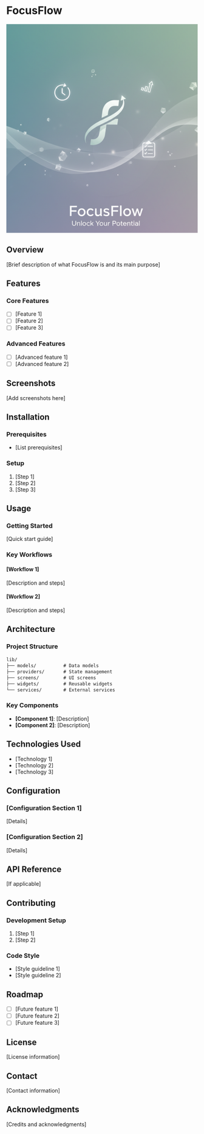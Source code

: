 # FocusFlow

![FocusFlow App Thumbnail](Screenshots/FF.png)

## Overview
[Brief description of what FocusFlow is and its main purpose]

## Features
### Core Features
- [ ] [Feature 1]
- [ ] [Feature 2]
- [ ] [Feature 3]

### Advanced Features
- [ ] [Advanced feature 1]
- [ ] [Advanced feature 2]

## Screenshots
[Add screenshots here]

## Installation
### Prerequisites
- [List prerequisites]

### Setup
1. [Step 1]
2. [Step 2]
3. [Step 3]

## Usage
### Getting Started
[Quick start guide]

### Key Workflows
#### [Workflow 1]
[Description and steps]

#### [Workflow 2]
[Description and steps]

## Architecture
### Project Structure
```
lib/
├── models/          # Data models
├── providers/       # State management
├── screens/         # UI screens
├── widgets/         # Reusable widgets
└── services/        # External services
```

### Key Components
- **[Component 1]**: [Description]
- **[Component 2]**: [Description]

## Technologies Used
- [Technology 1]
- [Technology 2]
- [Technology 3]

## Configuration
### [Configuration Section 1]
[Details]

### [Configuration Section 2]
[Details]

## API Reference
[If applicable]

## Contributing
### Development Setup
1. [Step 1]
2. [Step 2]

### Code Style
- [Style guideline 1]
- [Style guideline 2]

## Roadmap
- [ ] [Future feature 1]
- [ ] [Future feature 2]
- [ ] [Future feature 3]

## License
[License information]

## Contact
[Contact information]

## Acknowledgments
[Credits and acknowledgments]
